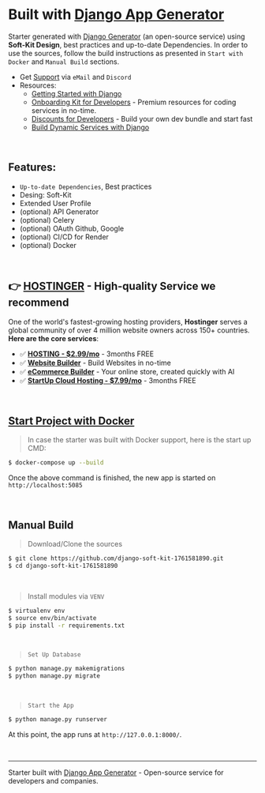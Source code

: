 # Built with [Django App Generator](https://app-generator.dev/tools/django-generator/)

Starter generated with [Django Generator](https://app-generator.dev/tools/django-generator/) (an open-source service) using **Soft-Kit Design**, best practices and up-to-date Dependencies.
In order to use the sources, follow the build instructions as presented in `Start with Docker` and `Manual Build` sections. 

- Get [Support](https://app-generator.dev/ticket/create/?generated_repo=https://github.com/app-generator/django-soft-kit-1761581890) via `eMail` and `Discord`
- Resources:
  - [Getting Started with Django](https://app-generator.dev/docs/technologies/django/index.html)
  - [Onboarding Kit for Developers](https://app-generator.dev/onboarding-kit/) - Premium resources for coding services in no-time.
  - [Discounts for Developers](https://app-generator.dev/discounts) - Build your own dev bundle and start fast 
  - [Build Dynamic Services with Django](https://app-generator.dev/docs/developer-tools/dynamic-django/index.html)
  
<br />

## Features: 

- `Up-to-date Dependencies`, Best practices
- Desing: Soft-Kit
- Extended User Profile 
- (optional) API Generator
- (optional) Celery
- (optional) OAuth Github, Google
- (optional) CI/CD for Render
- (optional) Docker

<br />

## 👉 [HOSTINGER](https://www.hostg.xyz/aff_c?offer_id=6&aff_id=207452) - High-quality Service we recommend

One of the world's fastest-growing hosting providers, **Hostinger** serves a global community of over 4 million website owners across 150+ countries. 
**Here are the core services**:

- ✅ **[HOSTING - $2.99/mo](https://www.hostg.xyz/aff_c?offer_id=6&aff_id=207452)** - 3months FREE
- ✅ **[Website Builder](https://www.hostg.xyz/aff_c?offer_id=6&aff_id=207452&url_id=2949)** - Build Websites in no-time
- ✅ **[eCommerce Builder](https://www.hostg.xyz/aff_c?offer_id=6&aff_id=207452&url_id=4140)** - Your online store, created quickly with AI
- ✅ **[StartUp Cloud Hosting - $7.99/mo](https://www.hostg.xyz/aff_c?offer_id=6&aff_id=207452&url_id=17)** - 3months FREE

<br />

## [Start Project with Docker](https://app-generator.dev/docs/technologies/docker/index.html)

> In case the starter was built with Docker support, here is the start up CMD:

```bash
$ docker-compose up --build
```

Once the above command is finished, the new app is started on `http://localhost:5085`

<br />

## Manual Build 

> Download/Clone the sources  

```bash
$ git clone https://github.com/django-soft-kit-1761581890.git
$ cd django-soft-kit-1761581890
```

<br />

> Install modules via `VENV`  

```bash
$ virtualenv env
$ source env/bin/activate
$ pip install -r requirements.txt
```

<br />

> `Set Up Database`

```bash
$ python manage.py makemigrations
$ python manage.py migrate
```

<br />

> `Start the App`

```bash
$ python manage.py runserver
```

At this point, the app runs at `http://127.0.0.1:8000/`. 

<br />





---
Starter built with [Django App Generator](https://app-generator.dev/tools/django-generator/) - Open-source service for developers and companies.
